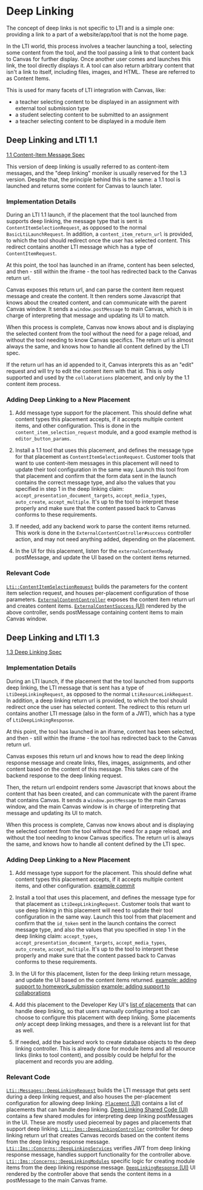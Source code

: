 # Deep Linking

The concept of deep links is not specific to LTI and is a simple one: providing a link to a part of a website/app/tool that is not the home page.

In the LTI world, this process involves a teacher launching a tool, selecting some content from the tool, and the tool passing a link to that content back to Canvas for further display. Once another user comes and launches this link, the tool directly displays it. A tool can also return arbitrary content that isn't a link to itself, including files, images, and HTML. These are referred to as Content Items.

This is used for many facets of LTI integration with Canvas, like:
- a teacher selecting content to be displayed in an assignment with external tool submission type
- a student selecting content to be submitted to an assignment
- a teacher selecting content to be displayed in a module item

## Deep Linking and LTI 1.1

[1.1 Content-Item Message Spec](http://www.imsglobal.org/specs/lticiv1p0/specification)

This version of deep linking is usually referred to as content-item messages, and the "deep linking" moniker is usually reserved for the 1.3 version. Despite that, the principle behind this is the same: a 1.1 tool is launched and returns some content for Canvas to launch later.

### Implementation Details

During an LTI 1.1 launch, if the placement that the tool launched from supports deep linking, the message type that is sent is `ContentItemSelectionRequest`, as opposed to the normal `BasicLtiLaunchRequest`. In addition, a `content_item_return_url` is provided, to which the tool should redirect once the user has selected content. This redirect contains another LTI message which has a type of `ContentItemRequest`.

At this point, the tool has launched in an iframe, content has been selected, and then - still within the iframe - the tool has redirected back to the Canvas return url.

Canvas exposes this return url, and can parse the content item request message and create the content. It then renders some Javascript that knows about the created content, and can communicate with the parent Canvas window. It sends a `window.postMessage` to main Canvas, which is in charge of interpreting that message and updating its UI to match.

When this process is complete, Canvas now knows about and is displaying the selected content from the tool without the need for a page reload, and without the tool needing to know Canvas specifics. The return url is almost always the same, and knows how to handle all content defined by the LTI spec.

If the return url has an id appended to it, Canvas interprets this as an "edit" request and will try to edit the content item with that id. This is only supported and used by the `collaborations` placement, and only by the 1.1 content item process.

### Adding Deep Linking to a New Placement

1. Add message type support for the placement. This should define what content types this placement accepts, if it accepts multiple content items, and other configuration. This is done in the `content_item_selection_request` module, and a good example method is `editor_button_params`.

2. Install a 1.1 tool that uses this placement, and defines the message type for that placement as `ContentItemSelectionRequest`. Customer tools that want to use content-item messages in this placement will need to update their tool configuration in the same way. Launch this tool from that placement and confirm that the form data sent in the launch contains the correct message type, and also the values that you specified in step 1 in the deep linking claim:  `accept_presentation_document_targets`, `accept_media_types`, `auto_create`, `accept_multiple`. It's up to the tool to interpret these properly and make sure that the content passed back to Canvas conforms to these requirements.

3. If needed, add any backend work to parse the content items returned. This work is done in the `ExternalContentController#success` controller action, and may not need anything added, depending on the placement.

4. In the UI for this placement, listen for the `externalContentReady` postMessage, and update the UI based on the content items returned.

### Relevant Code

[`Lti::ContentItemSelectionRequest`](/lib/lti/content_item_selection_request.rb) builds the parameters for the content item selection request, and houses per-placement configuration of those parameters.
[`ExternalContentController`](/app/controllers/external_content_controller.rb) exposes the content item return url and creates content items.
[`ExternalContentSuccess` (UI)](/ui/features/external_content_success/index.js) rendered by the above controller, sends postMessage containing content items to main Canvas window.

## Deep Linking and LTI 1.3

[1.3 Deep Linking Spec](https://www.imsglobal.org/spec/lti-dl/v2p0)

### Implementation Details

During an LTI launch, if the placement that the tool launched from supports deep linking, the LTI message that is sent has a type of `LtiDeepLinkingRequest`, as opposed to the normal `LtiResourceLinkRequest`. In addition, a deep linking return url is provided, to which the tool should redirect once the user has selected content. The redirect to this return url contains another LTI message (also in the form of a JWT), which has a type of `LtiDeepLinkingResponse`.

At this point, the tool has launched in an iframe, content has been selected, and then - still within the iframe - the tool has redirected back to the Canvas return url.

Canvas exposes this return url and knows how to read the deep linking response message and create links, files, images, assignments, and other content based on the content of this message. This takes care of the backend response to the deep linking request.

Then, the return url endpoint renders some Javascript that knows about the content that has been created, and can communicate with the parent iframe that contains Canvas. It sends a `window.postMessage` to the main Canvas window, and the main Canvas window is in charge of interpreting that message and updating its UI to match.

When this process is complete, Canvas now knows about and is displaying the selected content from the tool without the need for a page reload, and without the tool needing to know Canvas specifics. The return url is always the same, and knows how to handle all content defined by the LTI spec.

### Adding Deep Linking to a New Placement

1. Add message type support for the placement. This should define what content types this placement accepts, if it accepts multiple content items, and other configuration.
  [example commit](https://gerrit.instructure.com/c/canvas-lms/+/256204)

2. Install a tool that uses this placement, and defines the message type for that placement as `LtiDeepLinkingRequest`. Customer tools that want to use deep linking in this placement will need to update their tool configuration in the same way. Launch this tool from that placement and confirm that the `id_token` sent in the launch contains the correct message type, and also the values that you specified in step 1 in the deep linking claim: `accept_types`, `accept_presentation_document_targets`, `accept_media_types`, `auto_create`, `accept_multiple`. It's up to the tool to interpret these properly and make sure that the content passed back to Canvas conforms to these requirements.

3. In the UI for this placement, listen for the deep linking return message, and update the UI based on the content items returned.
  [example: adding support to homework_submission](https://gerrit.instructure.com/c/canvas-lms/+/190167)
  [example: adding support to collaborations](https://gerrit.instructure.com/c/canvas-lms/+/256594)

4. Add this placement to the Developer Key UI's [list of placements](/ui/features/developer_keys_v2/react/ManualConfigurationForm/Placement.js) that can handle deep linking, so that users manually configuring a tool can choose to configure this placement with deep linking. Some placements _only_ accept deep linking messages, and there is a relevant list for that as well.

5. If needed, add the backend work to create database objects to the deep linking controller. This is already done for module items and all resource links (links to tool content), and possibly could be helpful for the placement and records you are adding.

### Relevant Code

[`Lti::Messages::DeepLinkingRequest`](/lib/lti/messages/deep_linking_request.rb) builds the LTI message that gets sent during a deep linking request, and also houses the per-placement configuration for allowing deep linking.
[`Placement` (UI)](/ui/features/developer_keys_v2/react/ManualConfigurationForm/Placement.js) contains a list of placements that can handle deep linking.
[Deep Linking Shared Code (UI)](/ui/shared/deep-linking/) contains a few shared modules for interpreting deep linking postMessages in the UI. These are mostly used piecemeal by pages and placements that support deep linking.
[`Lti::Ims::DeepLinkingController`](/app/controllers/lti/ims/deep_linking_controller.rb) controller for deep linking return url that creates Canvas records based on the content items from the deep linking response message.
[`Lti::Ims::Concerns::DeepLinkingServices`](/app/controllers/lti/ims/concerns/deep_linking_services.rb) verifies JWT from deep linking response message, handles support functionality for the controller above.
[`Lti::Ims::Concerns::DeepLinkingModules`](/app/controllers/lti/ims/concerns/deep_linking_modules.rb) specific logic for creating module items from the deep linking response message.
[`DeepLinkingResponse` (UI)](/ui/features/deep_linking_response/react/DeepLinkingResponse.js) UI rendered by the controller above that sends the content items in a postMessage to the main Canvas frame.